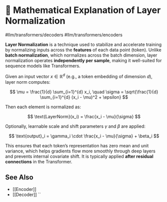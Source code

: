 # 🧮 Mathematical Explanation of Layer Normalization
 #llm/transformers/decoders #llm/transformers/encoders 

**Layer Normalization** is a technique used to stabilize and accelerate training by normalizing inputs across the **features** of each data point (token). 
Unlike **batch normalization**, which normalizes across the batch dimension, layer normalization operates **independently per sample**, making it well-suited for sequence models like Transformers.

Given an input vector $x \in \mathbb{R}^d$ (e.g., a token embedding of dimension $d$), layer norm computes:

$$
\mu = \frac{1}{d} \sum_{i=1}^{d} x_i, \quad
\sigma = \sqrt{\frac{1}{d} \sum_{i=1}^{d} (x_i - \mu)^2 + \epsilon}
$$

Then each element is normalized as:

$$
\text{LayerNorm}(x_i) = \frac{x_i - \mu}{\sigma}
$$

Optionally, learnable scale and shift parameters $\gamma$ and $\beta$ are applied:

$$
\text{output}_i = \gamma_i \cdot \frac{x_i - \mu}{\sigma} + \beta_i
$$

This ensures that each token’s representation has zero mean and unit variance, which helps gradients flow more smoothly through deep layers and prevents internal covariate shift. It is typically applied **after residual connections** in the Transformer.

## See Also
- [[Encoder]]
- [[Decoder]]
``
